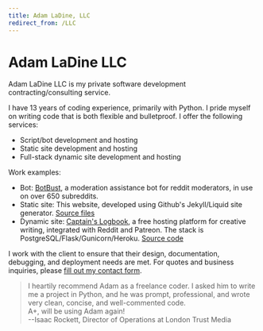 ```yaml
---
title: Adam LaDine, LLC
redirect_from: /LLC
---
```


# Adam LaDine LLC

Adam LaDine LLC is my private software development contracting/consulting service.

I have 13 years of coding experience, primarily with Python. I pride myself on writing code that is both flexible and bulletproof. I offer the following services:

* Script/bot development and hosting
* Static site development and hosting
* Full-stack dynamic site development and hosting

Work examples:

* Bot: [BotBust](https://reddit.com/r/botbust/about/sticky), a moderation assistance bot for reddit moderators, in use on over 650 subreddits. 
* Static site: This website, developed using Github's Jekyll/Liquid site generator. [Source files](https://github.com/captainmeta4/captainmeta4)
* Dynamic site: [Captain's Logbook](https://captainslogbook.org), a free hosting platform for creative writing, integrated with Reddit and Patreon. The stack is PostgreSQL/Flask/Gunicorn/Heroku. [Source code](https://github.com/captainmeta4/captainslogbook)

I work with the client to ensure that their design, documentation, debugging, and deployment needs are met. For quotes and business inquiries, please [fill out my contact form](./contact).


> I heartily recommend Adam as a freelance coder. I asked him to write me a project in Python, and he was prompt, professional, and wrote very clean, concise, and well-commented code.  
A+, will be using Adam again!  
--Isaac Rockett, Director of Operations at London Trust Media
